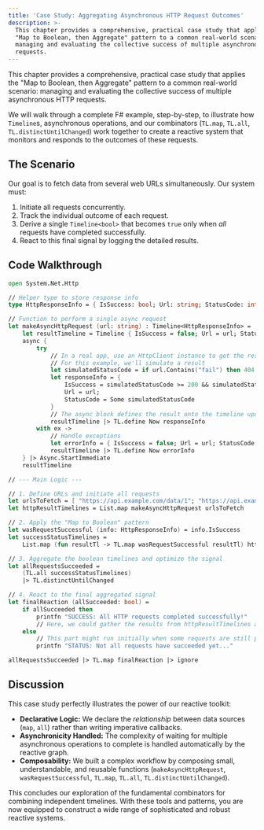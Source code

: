 ```yaml
---
title: 'Case Study: Aggregating Asynchronous HTTP Request Outcomes'
description: >-
  This chapter provides a comprehensive, practical case study that applies the
  "Map to Boolean, then Aggregate" pattern to a common real-world scenario:
  managing and evaluating the collective success of multiple asynchronous HTTP
  requests.
---
```

This chapter provides a comprehensive, practical case study that applies the "Map to Boolean, then Aggregate" pattern to a common real-world scenario: managing and evaluating the collective success of multiple asynchronous HTTP requests.

We will walk through a complete F# example, step-by-step, to illustrate how `Timeline`s, asynchronous operations, and our combinators (`TL.map`, `TL.all`, `TL.distinctUntilChanged`) work together to create a reactive system that monitors and responds to the outcomes of these requests.

## The Scenario

Our goal is to fetch data from several web URLs simultaneously. Our system must:

1.  Initiate all requests concurrently.
2.  Track the individual outcome of each request.
3.  Derive a single `Timeline<bool>` that becomes `true` only when *all* requests have completed successfully.
4.  React to this final signal by logging the detailed results.

## Code Walkthrough

```fsharp
open System.Net.Http

// Helper type to store response info
type HttpResponseInfo = { IsSuccess: bool; Url: string; StatusCode: int option }

// Function to perform a single async request
let makeAsyncHttpRequest (url: string) : Timeline<HttpResponseInfo> =
    let resultTimeline = Timeline { IsSuccess = false; Url = url; StatusCode = None }
    async {
        try
            // In a real app, use an HttpClient instance to get the response
            // For this example, we'll simulate a result
            let simulatedStatusCode = if url.Contains("fail") then 404 else 200
            let responseInfo = {
                IsSuccess = simulatedStatusCode >= 200 && simulatedStatusCode < 300;
                Url = url;
                StatusCode = Some simulatedStatusCode
            }
            // The async block defines the result onto the timeline upon completion
            resultTimeline |> TL.define Now responseInfo
        with ex ->
            // Handle exceptions
            let errorInfo = { IsSuccess = false; Url = url; StatusCode = None }
            resultTimeline |> TL.define Now errorInfo
    } |> Async.StartImmediate
    resultTimeline

// --- Main Logic ---

// 1. Define URLs and initiate all requests
let urlsToFetch = [ "https://api.example.com/data/1"; "https://api.example.com/data/2" ]
let httpResultTimelines = List.map makeAsyncHttpRequest urlsToFetch

// 2. Apply the "Map to Boolean" pattern
let wasRequestSuccessful (info: HttpResponseInfo) = info.IsSuccess
let successStatusTimelines =
    List.map (fun resultTl -> TL.map wasRequestSuccessful resultTl) httpResultTimelines

// 3. Aggregate the boolean timelines and optimize the signal
let allRequestsSucceeded =
    (TL.all successStatusTimelines)
    |> TL.distinctUntilChanged

// 4. React to the final aggregated signal
let finalReaction (allSucceeded: bool) =
    if allSucceeded then
        printfn "SUCCESS: All HTTP requests completed successfully!"
        // Here, we could gather the results from httpResultTimelines and process them
    else
        // This part might run initially when some requests are still pending
        printfn "STATUS: Not all requests have succeeded yet..."

allRequestsSucceeded |> TL.map finalReaction |> ignore
```

## Discussion

This case study perfectly illustrates the power of our reactive toolkit:

* **Declarative Logic:** We declare the *relationship* between data sources (`map`, `all`) rather than writing imperative callbacks.
* **Asynchronicity Handled:** The complexity of waiting for multiple asynchronous operations to complete is handled automatically by the reactive graph.
* **Composability:** We built a complex workflow by composing small, understandable, and reusable functions (`makeAsyncHttpRequest`, `wasRequestSuccessful`, `TL.map`, `TL.all`, `TL.distinctUntilChanged`).

This concludes our exploration of the fundamental combinators for combining independent timelines. With these tools and patterns, you are now equipped to construct a wide range of sophisticated and robust reactive systems.
